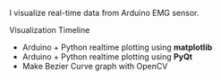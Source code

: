 I visualize real-time data from Arduino EMG sensor.

Visualization Timeline
- Arduino + Python realtime plotting using **matplotlib**
- Arduino + Python realtime plotting using **PyQt**
- Make Bezier Curve graph with OpenCV 
  
  
